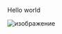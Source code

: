 Hello world


![изображение](https://user-images.githubusercontent.com/76239707/165600590-5dc9f26c-31a2-4991-b598-0cc1ceff55fc.png)
